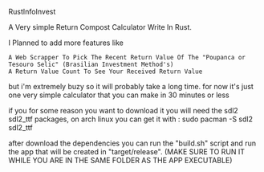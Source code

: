RustInfoInvest

A Very simple Return Compost Calculator Write In Rust.

I Planned to add more features like

    A Web Scrapper To Pick The Recent Return Value Of The "Poupanca or Tesouro Selic" (Brasilian Investment Method's)
    A Return Value Count To See Your Received Return Value

but i'm extremely buzy so it will probably take a long time. for now it's just one very simple calculator that you can make in 30 minutes or less

if you for some reason you want to download it you will need the sdl2 sdl2_ttf packages, on arch linux you can get it with : sudo pacman -S sdl2 sdl2_ttf

after download the dependencies you can run the "build.sh" script and run the app that will be created in "target/release". (MAKE SURE TO RUN IT WHILE YOU ARE IN THE SAME FOLDER AS THE APP EXECUTABLE)

